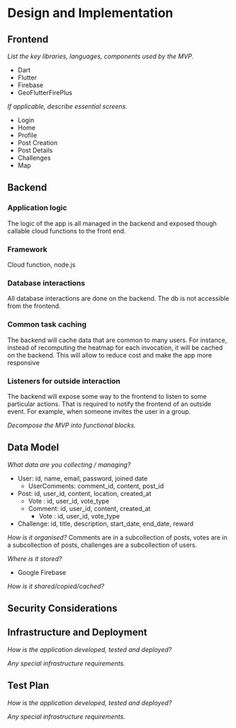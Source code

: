 # Design and Implementation

## Frontend

*List the key libraries, languages, components used by the MVP.*

- Dart
- Flutter
- Firebase
- GeoFlutterFirePlus

*If applicable, describe essential screens.*

- Login
- Home
- Profile
- Post Creation
- Post Details
- Challenges
- Map


## Backend

### Application logic
The logic of the app is all managed in the backend and exposed though callable cloud functions to the front end.

### Framework 
Cloud function, node.js


### Database interactions
All database interactions are done on the backend. The db is not accessible from the frontend.

### Common task caching
The backend will cache data that are common to many users. For instance, instead of recomputing the heatmap for each invocation, it will be cached on the backend. This will allow to reduce cost and make the app more responsive

### Listeners for outside interaction
The backend will expose some way to the frontend to listen to some particular actions. That is required to notify the frontend of an outside event. For example, when someone invites the user in a group.


*Decompose the MVP into functional blocks.*

## Data Model

*What data are you collecting / managing?*

- User: id, name, email, password, joined date
  - UserComments: comment_id, content, post_id
- Post: id, user_id, content, location, created_at
  - Vote : id, user_id, vote_type
  - Comment: id, user_id, content, created_at
    - Vote : id, user_id, vote_type
- Challenge: id, title, description, start_date, end_date, reward

*How is it organised?*
Comments are in a subcollection of posts, votes are in a subcollection of posts, challenges are a subcollection of users.

*Where is it stored?*

- Google Firebase

*How is it shared/copied/cached?*

## Security Considerations

## Infrastructure and Deployment

*How is the application developed, tested and deployed?*

*Any special infrastructure requirements.*

## Test Plan

*How is the application developed, tested and deployed?*

*Any special infrastructure requirements.*

